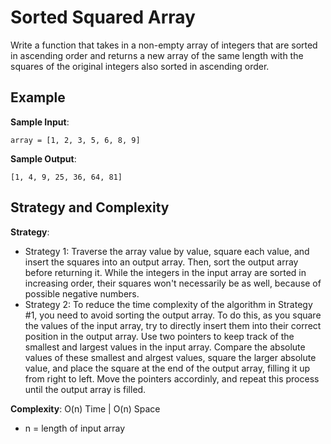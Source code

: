 # Sorted Squared Array
Write a function that takes in a non-empty array of integers that are sorted in ascending order and returns a new array of the same length with the squares of the original integers also sorted in ascending order.  

## Example
__Sample Input__:
```
array = [1, 2, 3, 5, 6, 8, 9]
```
__Sample Output__:
```
[1, 4, 9, 25, 36, 64, 81]
```

## Strategy and Complexity
__Strategy__:
* Strategy 1: Traverse the array value by value, square each value, and insert the squares into an output array. Then, sort the output array before returning it. While the integers in the input array are sorted in increasing order, their squares won't necessarily be as well, because of possible negative numbers.
* Strategy 2: To reduce the time complexity of the algorithm in Strategy #1, you need to avoid sorting the output array. To do this, as you square the values of the input array, try to directly insert them into their correct position in the output array. Use two pointers to keep track of the smallest and largest values in the input array. Compare the absolute values of these smallest and alrgest values, square the larger absolute value, and place the square at the end of the output array, filling it up from right to left. Move the pointers accordinly, and repeat this process until the output array is filled.  

__Complexity__: O(n) Time | O(n) Space
* n = length of input array

